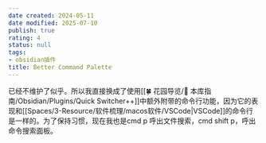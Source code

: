 ```yaml
---
date created: 2024-05-11
date modified: 2025-07-10
publish: true
rating: 4
status: null
tags:
- obsidian插件
title: Better Command Palette
---
```

已经不维护了似乎。所以我直接换成了使用[[🍀 花园导览/🧰 本库指南/Obsidian/Plugins/Quick Switcher++]]中额外附带的命令行功能，因为它的表现和[[Spaces/3-Resource/软件梳理/macos软件/VSCode\|VSCode]]的命令行是一样的。为了保持习惯，现在我也是cmd p 呼出文件搜索，cmd shift p，呼出命令搜索面板。
